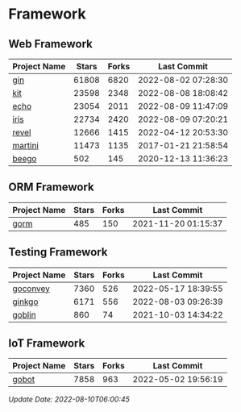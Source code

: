 # Framework

## Web Framework
| Project Name | Stars | Forks | Last Commit |
| ------------ | ----- | ----- | ----------- |
| [gin](https://github.com/gin-gonic/gin) | 61808 | 6820 | 2022-08-02 07:28:30 |
| [kit](https://github.com/go-kit/kit) | 23598 | 2348 | 2022-08-08 18:08:42 |
| [echo](https://github.com/labstack/echo) | 23054 | 2011 | 2022-08-09 11:47:09 |
| [iris](https://github.com/kataras/iris) | 22734 | 2420 | 2022-08-09 07:20:21 |
| [revel](https://github.com/revel/revel) | 12666 | 1415 | 2022-04-12 20:53:30 |
| [martini](https://github.com/go-martini/martini) | 11473 | 1135 | 2017-01-21 21:58:54 |
| [beego](https://github.com/astaxie/beego) | 502 | 145 | 2020-12-13 11:36:23 |

## ORM Framework
| Project Name | Stars | Forks | Last Commit |
| ------------ | ----- | ----- | ----------- |
| [gorm](https://github.com/jinzhu/gorm) | 485 | 150 | 2021-11-20 01:15:37 |

## Testing Framework
| Project Name | Stars | Forks | Last Commit |
| ------------ | ----- | ----- | ----------- |
| [goconvey](https://github.com/smartystreets/goconvey) | 7360 | 526 | 2022-05-17 18:39:55 |
| [ginkgo](https://github.com/onsi/ginkgo) | 6171 | 556 | 2022-08-03 09:26:39 |
| [goblin](https://github.com/franela/goblin) | 860 | 74 | 2021-10-03 14:34:22 |

## IoT Framework
| Project Name | Stars | Forks | Last Commit |
| ------------ | ----- | ----- | ----------- |
| [gobot](https://github.com/hybridgroup/gobot) | 7858 | 963 | 2022-05-02 19:56:19 |

*Update Date: 2022-08-10T06:00:45*